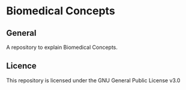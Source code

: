# Biomedical Concepts
## General
A repository to explain Biomedical Concepts.

## Licence
This repository is licensed under the GNU General Public License v3.0